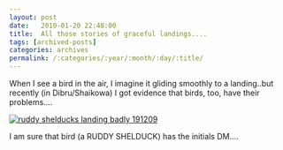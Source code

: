 ```yaml
---
layout: post
date:	2010-01-20 22:48:00
title:  All those stories of graceful landings....
tags: [archived-posts]
categories: archives
permalink: /:categories/:year/:month/:day/:title/
---
```

When I see a bird in the air, I imagine it gliding smoothly to a landing..but recently (in Dibru/Shaikowa) I got evidence that birds, too, have their problems....


<a href="http://s967.photobucket.com/albums/ae160/pedoral/?action=view&current=IMG_9792.jpg" target="_blank"><img src="http://i967.photobucket.com/albums/ae160/pedoral/IMG_9792.jpg" border="0" alt="ruddy shelducks landing badly 191209"></a>


I am sure that bird (a RUDDY SHELDUCK) has the initials DM....
